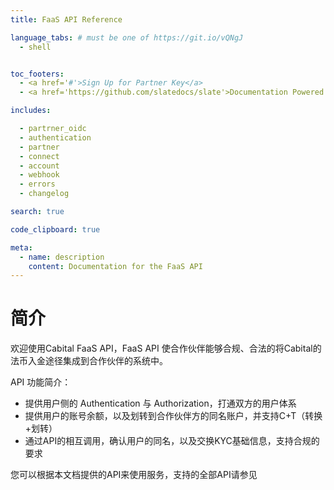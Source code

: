 ```yaml
---
title: FaaS API Reference

language_tabs: # must be one of https://git.io/vQNgJ
  - shell


toc_footers:
  - <a href='#'>Sign Up for Partner Key</a>
  - <a href='https://github.com/slatedocs/slate'>Documentation Powered by Slate</a>

includes:

  - partrner_oidc
  - authentication
  - partner
  - connect
  - account
  - webhook
  - errors
  - changelog

search: true

code_clipboard: true

meta:
  - name: description
    content: Documentation for the FaaS API
---
```


# 简介

欢迎使用Cabital FaaS API，FaaS API 使合作伙伴能够合规、合法的将Cabital的法币入金途径集成到合作伙伴的系统中。

API 功能简介：

- 提供用户侧的 Authentication 与 Authorization，打通双方的用户体系
- 提供用户的账号余额，以及划转到合作伙伴方的同名账户，并支持C+T（转换+划转）
- 通过API的相互调用，确认用户的同名，以及交换KYC基础信息，支持合规的要求

您可以根据本文档提供的API来使用服务，支持的全部API请参见

